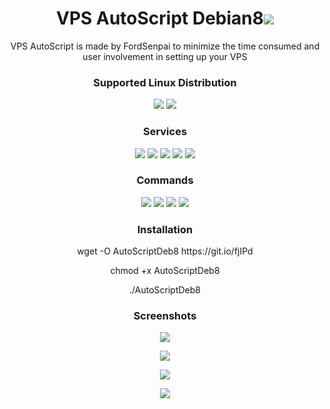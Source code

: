 
<h1 align="center"> VPS AutoScript Debian8<img src="https://img.shields.io/badge/Version-1.2-blue.svg"></h1>

<p align="center">VPS AutoScript is made by FordSenpai to minimize the time consumed and user involvement in setting up your VPS</p>
<h3 align="center">Supported Linux Distribution</h3>
<p align="center">
  <a><img src="https://img.shields.io/badge/Support-Debian%208-red.svg"></a>
  <a><img src="https://img.shields.io/badge/Support-Debian%209-red.svg"></a>
</p>
<h3 align="center">Services</h3>
<p align="center">
  <a><img src="https://img.shields.io/badge/Service-OpenSSH-green.svg"></a>
  <a><img src="https://img.shields.io/badge/Service-Dropbear-green.svg"></a>
  <a><img src="https://img.shields.io/badge/Service-Stunnel-green.svg"></a>
  <a><img src="https://img.shields.io/badge/Service-OpenVPN-green.svg"></a>
  <a><img src="https://img.shields.io/badge/Service-Squid3-green.svg"></a>
 </p>
<h3 align="center">Commands</h3>
<p align="center">
  <a><img src="https://img.shields.io/badge/Commands-menu-yellow.svg"></a>
  <a><img src="https://img.shields.io/badge/Commands-accounts-yellow.svg"></a>
  <a><img src="https://img.shields.io/badge/Commands-options-yellow.svg"></a>
  <a><img src="https://img.shields.io/badge/Commands-server-yellow.svg"></a>
 </p>

<h3 align="center">Installation</h3>

<p align="center">
wget -O AutoScriptDeb8 https://git.io/fjIPd
  </p>
  <p align="center">
  chmod +x AutoScriptDeb8
  </p>
  <p align="center">
  ./AutoScriptDeb8
</p>

<h3 align="center">Screenshots</h3>
<p align="center">
<img src="https://github.com/Dreyannz/AutoScriptVPS/raw/master/Files/Screenshots/1.JPG">
   </p>
  <p align="center">
  <img src="https://github.com/Dreyannz/AutoScriptVPS/raw/master/Files/Screenshots/2.JPG">
   </p>
  <p align="center">
  <img src="https://github.com/Dreyannz/AutoScriptVPS/raw/master/Files/Screenshots/3.JPG">
  </p>
  <p align="center">
  <img src="https://github.com/Dreyannz/AutoScriptVPS/raw/master/Files/Screenshots/4.JPG">
   </p>
